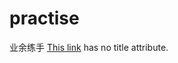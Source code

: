 # practise
业余练手
[This link](http://192.168.1.105:8080/static/zhongbaofrontend/stations/h5/annualreport/index.html) has no title attribute.
